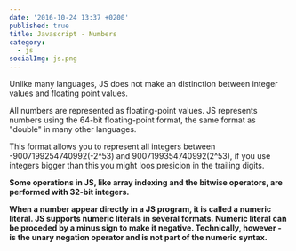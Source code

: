```yaml
---
date: '2016-10-24 13:37 +0200'
published: true
title: Javascript - Numbers
category:
  - js
socialImg: js.png
---
```

Unlike many languages, JS does not make an distinction between integer values and floating point values. 

All numbers are represented as floating-point values. JS represents numbers using the 64-bit floating-point format, the same format as "double" in many other languages.

This format allows you to represent all integers between -9007199254740992(-2^53) and 9007199354740992(2^53), if you use integers bigger than this you might loos presicion in the trailing digits. 

**Some operations in JS, like array indexing and the bitwise operators, are performed with 32-bit integers.** 

**When a number appear directly in a JS program, it is called a numeric literal. JS supports numeric literals in several formats. Numeric literal can be proceded by a minus sign to make it negative. Technically, however - is the unary negation operator and is not part of the numeric syntax.**
